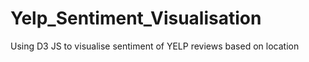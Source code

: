 # Yelp_Sentiment_Visualisation
Using D3 JS to visualise sentiment of YELP reviews based on location
